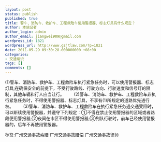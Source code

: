 ```yaml
---
layout: post
status: publish
published: true
title: 警车、消防车、救护车、工程救险车使用警报器、标志灯具有什么规定？
author: 本站记者
author_login: admin
author_email: jiangwei909@gmail.com
wordpress_id: 1821
wordpress_url: http://www.gzjtlaw.com/?p=1821
date: 2011-05-29 09:30:28.000000000 +08:00
categories:
- 交通常识
tags: []
comments: []
---
```

(1)警车、消防车、救护车、工程救险车执行紧急任务时，可以使用警报器、标志灯具;在确保安全的前提下，不受行驶路线、行驶方向、行驶速度和信号灯的限制，其他车辆和行人应当让行。 　　(2)警车、消防车、救护车、工程救险车非执行紧急任务时，不得使用警报器、标志灯具，不享有(1)所规定的道路优先通行权。 　　(3)警车、消防车、救护车、工程救险车在执行紧急任务遇交通受阻时，可以断续使用警报器，并遵守下列规定：①不得在禁止使用警报器的区域或者路段便用警报器;②夜间在市区不得使用警报器;③列队行驶时，前车己经使用警报器的，后车不再使用警报器。 标签:广州交通事故索赔 广州交通事故赔偿 广州交通事故律师
